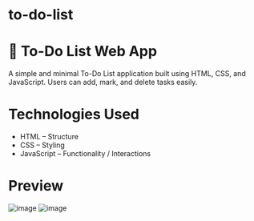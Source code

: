 # to-do-list
# 📝 To-Do List Web App

A simple and minimal To-Do List application built using HTML, CSS, and JavaScript. Users can add, mark, and delete tasks easily.

#  Technologies Used

- HTML – Structure  
- CSS – Styling  
- JavaScript – Functionality / Interactions

#  Preview

![image](https://github.com/user-attachments/assets/5df709b8-3813-42ee-b2be-a1cbde9ff562)
![image](https://github.com/user-attachments/assets/e3be6d3e-a42c-4ae6-8f63-184aa2b027d9)






